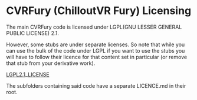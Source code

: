 # CVRFury (ChilloutVR Fury) Licensing

The main CVRFury code is licensed under LGPL(GNU LESSER GENERAL PUBLIC LICENSE) 2.1.

However, some stubs are under separate licenses. So note that while you can use the bulk of the code under LGPL
if you want to use the stubs you will have to follow their licence for that content set in particular
(or remove that stub from your derivative work).

[LGPL2.1_LICENSE](LGPL2.1_LICENSE)

The subfolders containing said code have a separate LICENCE.md in their root.
